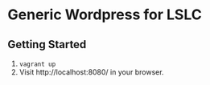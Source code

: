 # Generic Wordpress for LSLC

## Getting Started
1. `vagrant up`
2. Visit http://localhost:8080/ in your browser.
